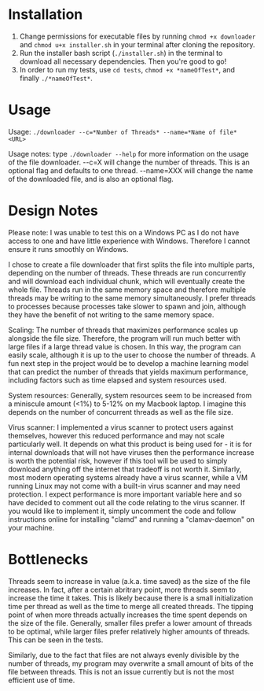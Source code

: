# Installation

1. Change permissions for executable files by running `chmod +x downloader` and `chmod u+x installer.sh` in your terminal after cloning the repository.
2. Run the installer bash script (`./installer.sh`) in the terminal to download all necessary dependencies. Then you're good to go!
3. In order to run my tests, use `cd tests`, `chmod +x *nameOfTest*`, and finally `./*nameOfTest*`.

# Usage

Usage: `./downloader --c=*Number of Threads* --name=*Name of file* <URL>`

Usage notes: type `./downloader --help` for more information on the usage of the file downloader. --c=X will change the number of threads. This is an optional flag and defaults to one thread. --name=XXX will change the name of the downloaded file, and is also an optional flag.

# Design Notes

Please note: I was unable to test this on a Windows PC as I do not have access to one and have little experience with Windows. Therefore I cannot ensure it runs smoothly on Windows.

I chose to create a file downloader that first splits the file into multiple parts, depending on the number of threads. These threads are run concurrently and will download each individual chunk, which will eventually create the whole file. Threads run in the same memory space and therefore multiple threads may be writing to the same memory simultaneously. I prefer threads to processes because processes take slower to spawn and join, although they have the benefit of not writing to the same memory space.

Scaling:
The number of threads that maximizes performance scales up alongside the file size. Therefore, the program will run much better with large files if a large thread value is chosen. In this way, the program can easily scale, although it is up to the user to choose the number of threads. A fun next step in the project would be to develop a machine learning model that can predict the number of threads that yields maximum performance, including factors such as time elapsed and system resources used.

System resources:
Generally, system resources seem to be increased from a miniscule amount (<1%) to 5-12% on my Macbook laptop. I imagine this depends on the number of concurrent threads as well as the file size.

Virus scanner:
I implemented a virus scanner to protect users against themselves, however this reduced performance and may not scale particularly well. It depends on what this product is being used for - it is for internal downloads that will not have viruses then the performance increase is worth the potential risk, however if this tool will be used to simply download anything off the internet that tradeoff is not worth it. Similarly, most modern operating systems already have a virus scanner, while a VM running Linux may not come with a built-in virus scanner and may need protection. I expect performance is more important variable here and so have decided to comment out all the code relating to the virus scanner. If you would like to implement it, simply uncomment the code and follow instructions online for installing "clamd" and running a "clamav-daemon" on your machine.

# Bottlenecks

Threads seem to increase in value (a.k.a. time saved) as the size of the file increases. In fact, after a certain abritrary point, more threads seem to increase the time it takes. This is likely because there is a small initialization time per thread as well as the time to merge all created threads. The tipping point of when more threads actually increases the time spent depends on the size of the file. Generally, smaller files prefer a lower amount of threads to be optimal, while larger files prefer relatively higher amounts of threads. This can be seen in the tests.

Similarly, due to the fact that files are not always evenly divisible by the number of threads, my program may overwrite a small amount of bits of the file between threads. This is not an issue currently but is not the most efficient use of time.
